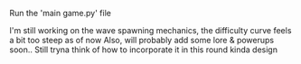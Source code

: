 Run the 'main game.py' file

I'm still working on the wave spawning mechanics, the difficulty curve feels a bit too steep as of now
Also, will probably add some lore & powerups soon.. Still tryna think of how to incorporate it in this round kinda design

